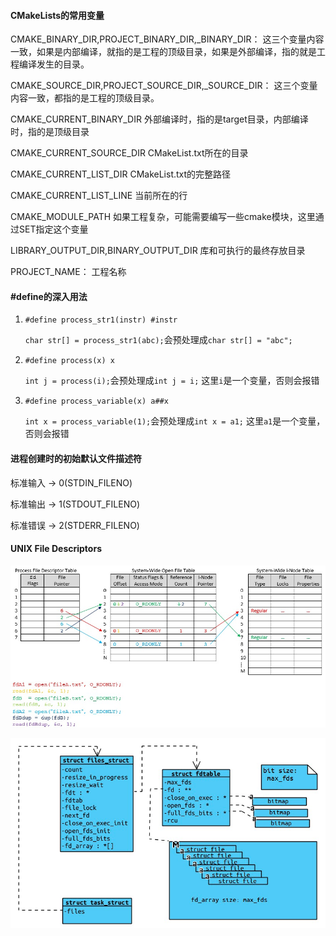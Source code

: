 
#### CMakeLists的常用变量

CMAKE_BINARY_DIR,PROJECT_BINARY_DIR,_BINARY_DIR：
这三个变量内容一致，如果是内部编译，就指的是工程的顶级目录，如果是外部编译，指的就是工程编译发生的目录。

CMAKE_SOURCE_DIR,PROJECT_SOURCE_DIR,_SOURCE_DIR：
这三个变量内容一致，都指的是工程的顶级目录。

CMAKE_CURRENT_BINARY_DIR    外部编译时，指的是target目录，内部编译时，指的是顶级目录

CMAKE_CURRENT_SOURCE_DIR    CMakeList.txt所在的目录

CMAKE_CURRENT_LIST_DIR      CMakeList.txt的完整路径

CMAKE_CURRENT_LIST_LINE     当前所在的行

CMAKE_MODULE_PATH           如果工程复杂，可能需要编写一些cmake模块，这里通过SET指定这个变量

LIBRARY_OUTPUT_DIR,BINARY_OUTPUT_DIR    库和可执行的最终存放目录

PROJECT_NAME：              工程名称




#### #define的深入用法

1. `#define process_str1(instr) #instr`

    `char str[] = process_str1(abc);`会预处理成`char str[] = "abc";`
    
2. `#define process(x) x`

    `int j = process(i);`会预处理成`int j = i;` 这里`i`是一个变量，否则会报错

3. `#define process_variable(x) a##x`

    `int x = process_variable(1);`会预处理成`int x = a1;` 这里`a1`是一个变量，否则会报错



#### 进程创建时的初始默认文件描述符

标准输入 -> 0(STDIN_FILENO)

标准输出 -> 1(STDOUT_FILENO)

标准错误 -> 2(STDERR_FILENO)


#### UNIX File Descriptors

![UNIX File Descriptors](images/fd.jpg)


![Fds](images/fds.png)














